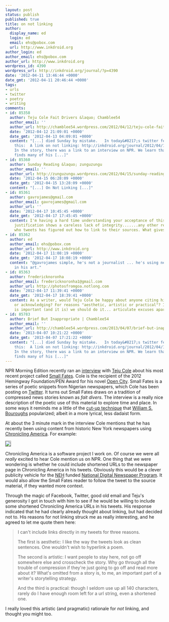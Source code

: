 ```yaml
---
layout: post
status: publish
published: true
title: on not linking
author:
  display_name: ed
  login: ed
  email: ehs@pobox.com
  url: http://www.inkdroid.org
author_login: ed
author_email: ehs@pobox.com
author_url: http://www.inkdroid.org
wordpress_id: 4390
wordpress_url: http://inkdroid.org/journal/?p=4390
date: '2012-04-11 13:46:44 +0000'
date_gmt: '2012-04-11 20:46:44 +0000'
tags:
- urls
- twitter
- poetry
- writing
comments:
- id: 85358
  author: Teju Cole Fait Drivers &laquo; Chamblee54
  author_email: ''
  author_url: http://chamblee54.wordpress.com/2012/04/12/teju-cole-fait-drivers/
  date: '2012-04-12 21:09:01 +0000'
  date_gmt: '2012-04-13 04:09:01 +0000'
  content: "[...] died Sunday by mistake.   In today&#8217;s twitter feed, there was
    this:  A link on not linking: http://inkdroid.org/journal/2012/04/11/on-not-linking/.
    In the story, there was a link to an interview on NPR. We learn that Mr. Cole
    finds many of his [...]"
- id: 85360
  author: Sunday Reading &laquo; zunguzungu
  author_email: ''
  author_url: http://zunguzungu.wordpress.com/2012/04/15/sunday-reading-44/
  date: '2012-04-15 06:28:09 +0000'
  date_gmt: '2012-04-15 13:28:09 +0000'
  content: "[...] On Not Linking [...]"
- id: 85361
  author: gavrojames@gmail.com
  author_email: gavrojames@gmail.com
  author_url: ''
  date: '2012-04-17 10:45:45 +0000'
  date_gmt: '2012-04-17 17:45:45 +0000'
  content: I'm having a hard time understanding your acceptance of this. His artistic
    justification shows a careless lack of integrity.......any other respected journalist
    who tweets has figured out how to link to their sources. What gives?
- id: 85362
  author: ed
  author_email: ehs@pobox.com
  author_url: http://www.inkdroid.org
  date: '2012-04-17 11:08:19 +0000'
  date_gmt: '2012-04-17 18:08:19 +0000'
  content: "@gavrojames simple, he's not a journalist ... he's using newspaper material
    in his art."
- id: 85363
  author: fredericknoronha
  author_email: fredericknoronha1@gmail.com
  author_url: http://photosfromgoa.notlong.com
  date: '2012-04-17 11:39:41 +0000'
  date_gmt: '2012-04-17 18:39:41 +0000'
  content: As a writer, would Teju Cole be happy about anyone citing him without sourcing
    or acknowledging? For reasons "aesthetic, artistic or practical"? If giving credit
    is important (and it is) we should do it... articulate excuses apart.
- id: 85783
  author: Brief But Inappropriate | Chamblee54
  author_email: ''
  author_url: http://chamblee54.wordpress.com/2013/04/07/brief-but-inappropriate/
  date: '2013-04-07 10:21:22 +0000'
  date_gmt: '2013-04-07 17:21:22 +0000'
  content: "[...] died Sunday by mistake.   In today&#8217;s twitter feed, there was
    this:  A link on not linking: http://inkdroid.org/journal/2012/04/11/on-not-linking/.
    In the story, there was a link to an interview on NPR. We learn that Mr. Cole
    finds many of his [...]"
---
```


<p>NPR Morning Edition recently ran an <a href="http://www.npr.org/2012/04/09/150068298/simple-tweets-of-fate-teju-coles-condensed-news">interview</a> with <a href="http://en.wikipedia.org/wiki/Teju_Cole">Teju Cole</a> about his most recent project called <a href="http://www.tejucole.com/other-words/small-fates/">Small Fates</a>. Cole is the recipient of the 2012 Hemingway Foundation/PEN Award for his novel <a href="http://www.nytimes.com/2011/02/27/books/review/Syjuco-t.html?pagewanted=all">Open City</a>. Small Fates is a series of poetic snippets from Nigerian newspapers, which Cole has been posting on <a href="https://twitter.com//tejucole">Twitter</a>. It turns out Small Fates draws on a tradition of compressed news stories known as <em>fait divers</em>. The interview is a really nice description of the poetic use of this material to explore time and place. In some ways it reminds me a little of the <a href="http://en.wikipedia.org/wiki/Cut-up_technique">cut-up technique</a> that <a href="http://en.wikipedia.org/wiki/William_S._Burroughs">William S. Bouroughs</a> popularized; albeit in a more lyrical, less dadaist form.</p>
<p>At about the 3 minute mark in the interview Cole mentions that he has recently been using content from historic New York newspapers using <a href="http://chroniclingamerica.loc.gov">Chronicling America</a>. For example:</p>
<p><img src="http://inkdroid.org/images/teju-tweet.png" style="text-align: middle; border: thin solid gray;"/></p>
<p>Chronicling America is a software project I work on. Of course we were all <em>really</em> excited to hear Cole mention us on NPR. One thing that we were wondering is whether he could include shortened URLs to the newspaper page in Chronicling America in his tweets. Obviously this would be a clever publicity vehicle for the <a href="http://neh.gov">NEH</a> funded <a href="http://www.loc.gov/ndnp/">National Digital Newspaper Program</a>. It would also allow the Small Fates reader to follow the tweet to the source material, if they wanted more context.</p>
<p>Through the magic of Facebook, Twitter, good old email and Teju's generosity I got in touch with him to see if he would be willing to include some shortened Chronicling America URLs in his tweets. His response indicated that he had clearly already thought about linking, but had decided not to. His reasons for not linking struck me as really interesting, and he agreed to let me quote them here:</p>
<blockquote><p>
I can't include links directly in my tweets for three reasons. </p>
<p>The first is aesthetic: I like the way the tweets look as clean sentences. One wouldn't wish to hyperlink a poem.</p>
<p>The second is artistic: I want people to stay here, not go off somewhere else and crosscheck the story. Why go through all the trouble of compression if they're just going to go off and read more about it? What's omitted from a story is, to me, an important part of a writer's storytelling strategy.</p>
<p>And the third is practical: though I seldom use up all 140 characters, rarely do I have enough room left for a url string, even a shortened one.
</p></blockquote>
<p>I really loved this artistic (and pragmatic) rationale for <em>not</em> linking, and thought you might too.</p>
